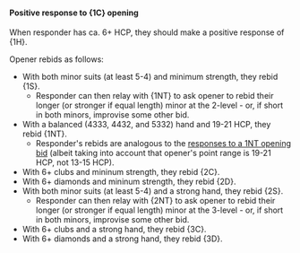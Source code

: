 #### <a name="Positive_response_to_1C_opening"> Positive response to {1C} opening

When responder has ca. 6+ HCP, they should make a positive response of {1H}.

Opener rebids as follows:

- With both minor suits (at least 5-4) and minimum strength, they rebid {1S}.
    - Responder can then relay with {1NT} to ask opener to rebid their longer (or stronger if equal length) minor at the 2-level - or, if short in both minors, improvise some other bid.
- With a balanced (4333, 4432, and 5332) hand and 19-21 HCP, they rebid {1NT}.
    - Responder's rebids are analogous to the [responses to a 1NT opening bid](#Responses_to_1NT_opening) (albeit taking into account that opener's point range is 19-21 HCP, not 13-15 HCP).
- With 6+ clubs and mininum strength, they rebid {2C}.
- With 6+ diamonds and mininum strength, they rebid {2D}.
- With both minor suits (at least 5-4) and a strong hand, they rebid {2S}.
    - Responder can then relay with {2NT} to ask opener to rebid their longer (or stronger if equal length) minor at the 3-level - or, if short in both minors, improvise some other bid.
- With 6+ clubs and a strong hand, they rebid {3C}.
- With 6+ diamonds and a strong hand, they rebid {3D}.
